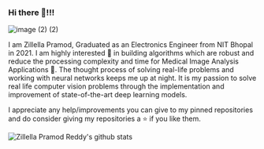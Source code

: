 ### Hi there 👋!!!
![image (2) (2)](https://user-images.githubusercontent.com/63542593/120154560-a4317480-c20d-11eb-8a77-0a48cae6dfe2.png)



I am Zillella Pramod, Graduated as an Electronics Engineer from NIT Bhopal in 2021. I am highly interested 👀 in building algorithms which are robust and reduce the processing complexity and time for Medical Image Analysis Applications 🔭. The thought process of solving real-life problems and working with neural networks keeps me up‌ ‌at‌ ‌night. It is my passion to solve real life computer vision problems through the implementation and improvement of state-of-the-art‌ ‌deep‌ ‌learning‌ ‌models.

I appreciate any help/improvements you can give to my pinned repositories and do consider giving my repositories a ⭐️ if you like them.


![Zillella Pramod Reddy's github stats](https://github-readme-stats.vercel.app/api?username=Pramod04121999&show_icons=true&hide_border=true&line_height=28)
